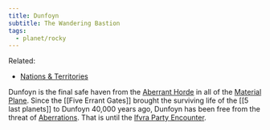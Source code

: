 ```yaml
---
title: Dunfoyn
subtitle: The Wandering Bastion
tags:
  - planet/rocky
---
```


Related:

- [Nations & Territories](../../state/index.md)

Dunfoyn is the final safe haven from the [Aberrant Horde](../../../creature/species/aberration/index.md) in all of the [Material Plane](../../plane/prime/material.md). Since the [[Five Errant Gates]] brought the surviving life of the [[5 last planets]] to Dunfoyn 40,000 years ago, Dunfoyn has been free from the threat of [Aberrations](../../../creature/species/aberration/index.md). That is until the [Ifvra Party Encounter](../../../event/history/last-stand/ifvra-party-encounter.md).
